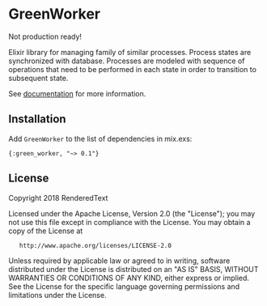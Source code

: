 # GreenWorker

Not production ready!

Elixir library for managing family of similar processes.
Process states are synchronized with database.
Processes are modeled with sequence of operations that need to be performed
in each state in order to transition to subsequent state.

See [documentation](https://hexdocs.pm/green_worker/) for more information.

## Installation
Add `GreenWorker` to the list of dependencies in mix.exs:
```
{:green_worker, "~> 0.1"}
```

## License
Copyright 2018 RenderedText

   Licensed under the Apache License, Version 2.0 (the "License");
   you may not use this file except in compliance with the License.
   You may obtain a copy of the License at

       http://www.apache.org/licenses/LICENSE-2.0

   Unless required by applicable law or agreed to in writing, software
   distributed under the License is distributed on an "AS IS" BASIS,
   WITHOUT WARRANTIES OR CONDITIONS OF ANY KIND, either express or implied.
   See the License for the specific language governing permissions and
   limitations under the License.

